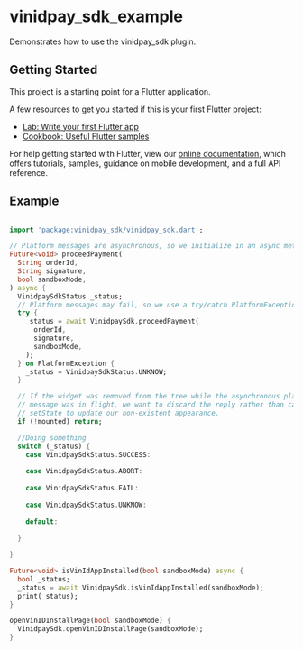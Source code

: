 # vinidpay_sdk_example

Demonstrates how to use the vinidpay_sdk plugin.

## Getting Started

This project is a starting point for a Flutter application.

A few resources to get you started if this is your first Flutter project:

- [Lab: Write your first Flutter app](https://flutter.dev/docs/get-started/codelab)
- [Cookbook: Useful Flutter samples](https://flutter.dev/docs/cookbook)

For help getting started with Flutter, view our
[online documentation](https://flutter.dev/docs), which offers tutorials,
samples, guidance on mobile development, and a full API reference.


## Example

````dart

import 'package:vinidpay_sdk/vinidpay_sdk.dart';

// Platform messages are asynchronous, so we initialize in an async method.
Future<void> proceedPayment(
  String orderId,
  String signature,
  bool sandboxMode,
) async {
  VinidpaySdkStatus _status;
  // Platform messages may fail, so we use a try/catch PlatformException.
  try {
    _status = await VinidpaySdk.proceedPayment(
      orderId,
      signature,
      sandboxMode,
    );
  } on PlatformException {
    _status = VinidpaySdkStatus.UNKNOW;
  }

  // If the widget was removed from the tree while the asynchronous platform
  // message was in flight, we want to discard the reply rather than calling
  // setState to update our non-existent appearance.
  if (!mounted) return;

  //Doing something
  switch (_status) {
    case VinidpaySdkStatus.SUCCESS:
  
    case VinidpaySdkStatus.ABORT:
  
    case VinidpaySdkStatus.FAIL:
  
    case VinidpaySdkStatus.UNKNOW:
  
    default:
  
  }

}

Future<void> isVinIdAppInstalled(bool sandboxMode) async {
  bool _status;
  _status = await VinidpaySdk.isVinIdAppInstalled(sandboxMode);
  print(_status);
}

openVinIDInstallPage(bool sandboxMode) {
  VinidpaySdk.openVinIDInstallPage(sandboxMode);
}
    
````